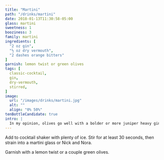 ```yaml
---
title: "Martini"
path: "/drinks/martini"
date: 2018-01-13T11:30:58-05:00
glass: martini
sweetness: 1
booziness: 3
family: martini
ingredients: [
  "2 oz gin",
  "½ oz dry vermouth",
  "2 dashes orange bitters"
]
garnish: lemon twist or green olives
tags: [
  classic-cocktail,
  gin,
  dry-vermouth,
  stirred,
]
image:
  url: "/images/drinks/martini.jpg"
  alt: ""
  align: "0% 50%"
tenBottleCandidate: true
intro: |
  In my opinion, olives go well with a bolder or more juniper heavy gin (such as Tanqueray), while a lemon twist is best if your gin is more mild or sweet.
---
```

Add to cocktail shaker with plenty of ice.
Stir for at least 30 seconds, then strain into a martini glass or Nick and Nora.

Garnish with a lemon twist or a couple green olives.
